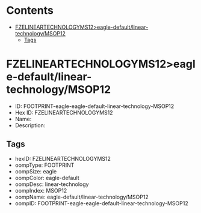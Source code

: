 



Contents
========

* [FZELINEARTECHNOLOGYMS12>eagle-default/linear-technology/MSOP12](#fzelineartechnologyms12eagle-defaultlinear-technologymsop12)
	* [Tags](#tags)

# FZELINEARTECHNOLOGYMS12>eagle-default/linear-technology/MSOP12

- ID: FOOTPRINT-eagle-eagle-default-linear-technology-MSOP12
- Hex ID: FZELINEARTECHNOLOGYMS12
- Name: 
- Description: 

## Tags

- hexID: FZELINEARTECHNOLOGYMS12
- oompType: FOOTPRINT
- oompSize: eagle
- oompColor: eagle-default
- oompDesc: linear-technology
- oompIndex: MSOP12
- oompName: eagle-default/linear-technology/MSOP12
- oompID: FOOTPRINT-eagle-eagle-default-linear-technology-MSOP12
